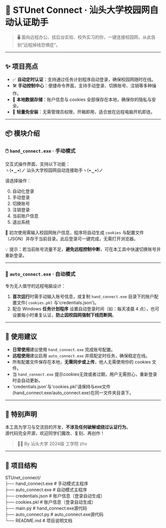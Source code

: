 # 🚀 STUnet Connect · 汕头大学校园网自动认证助手

> 🖥️ 面向远程办公、挂后台实验、校外实习的你，一键连接校园网，从此告别“远程掉线恐惧症”。

---

## ✨ 项目亮点

- ✅ **自动定时认证**：支持通过任务计划程序自动登录，确保校园网随时在线。
- 🛠️ **手动控制中心**：便捷命令界面，支持手动登录、切换账号、注销等多种操作。
- 🔐 **本地数据存储**：账户信息与 cookies 全部保存在本地，确保你的隐私与安全。
- 🧠 **轻量免安装**：无需管理员权限，开箱即用，适合放在远程电脑开机即连。
---

## 📦 模块介绍

### 🖱️ `hand_connect.exe` · 手动模式

交互式操作界面，支持以下功能：  
ヽ(•‿•)ノ 汕头大学校园网自动连接助手ヽ(•‿•)ノ  

请选择操作：

0. 自动化登录  
1. 手动登录  
2. 切换账号  
3. 注销登录  
4. 当前账户信息  
5. 退出系统  

📝 初次使用需输入校园网账户信息，程序将自动生成 `cookies` 与配置文件（JSON）并存于当前目录。此后登录可一键完成，无需打开浏览器。

💡 提示：若当前账号流量不足，**避免远程控制中断**，可在本工具中快速切换账号并重新登录。

---

### 🤖 `auto_connect.exe` · 自动模式

专为无人值守的远程电脑设计：

1. **首次运行**时需手动输入账号信息，或复制 `hand_connect.exe` 目录下的账户配置文件( `cookies.pkl` 与'credentials.json')。
2. 配合 Windows **任务计划程序** 设置自动登录时间（如：每天凌晨 4 点），也可设置每小时重复认证，**防止因校园网强制下线而断网**。

---

## 🧩 使用建议

- **日常使用**建议使用 `hand_connect.exe` 完成账号配置。
- **远程使用**建议启用 `auto_connect.exe` 并搭配定时任务，确保稳定在线。
- 所有配置文件保存在本地，**无需同步或上传**，他人无需使用你的 cookies 文件。
- 当 `hand_connect.exe` 提示cookies无效或者过期，用户无需担心，重新登录时会自动更新。
- 'credentials.json'与'cookies.pkl'请保持与exe文件(hand_connect.exe/auto_connect.exe)在同一文件夹目录下。

---

## 💬 特别声明

本工具为学习与交流目的开发，**不涉及任何破解或绕过认证行为**。  
源代码完全开源，欢迎同学们魔改、复刻、再创作！

> 🧑‍💻 By 汕头大学 2024级 工学院 zhx

---

## 📁 项目结构

STUnet_connect/  
├── hand_connect.exe         # 手动模式主程序  
├── auto_connect.exe         # 自动模式主程序  
├── credentials.json         # 账户信息（登录自动生成）  
├── cookies.pkl              # 账户信息（登录自动生成）  
├── main.py                  # hand_connect.exe源代码  
├── auto_connect.py          # auto_connect.exe源代码             
└── README.md                # 项目说明文档  

